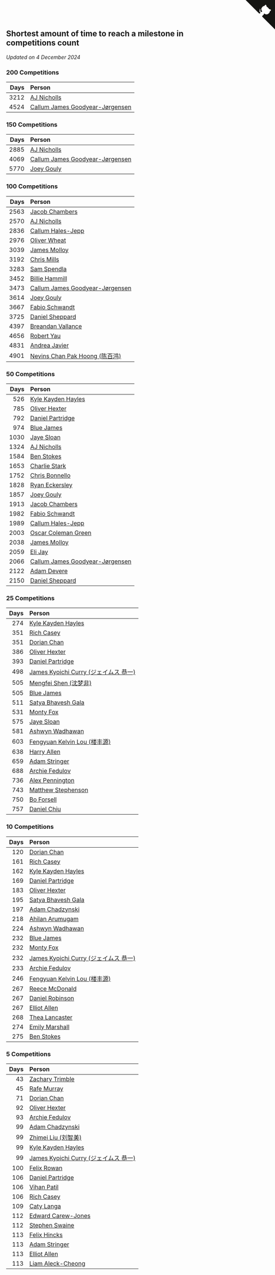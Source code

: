 ## Shortest amount of time to reach a milestone in competitions count

*Updated on  4 December 2024*


### 200 Competitions

| Days | Person |
| ---: | :--- |
| 3212 | [AJ Nicholls](https://www.worldcubeassociation.org/persons/2015NICH04) |
| 4524 | [Callum James Goodyear-Jørgensen](https://www.worldcubeassociation.org/persons/2012GOOD02) |

### 150 Competitions

| Days | Person |
| ---: | :--- |
| 2885 | [AJ Nicholls](https://www.worldcubeassociation.org/persons/2015NICH04) |
| 4069 | [Callum James Goodyear-Jørgensen](https://www.worldcubeassociation.org/persons/2012GOOD02) |
| 5770 | [Joey Gouly](https://www.worldcubeassociation.org/persons/2007GOUL01) |

### 100 Competitions

| Days | Person |
| ---: | :--- |
| 2563 | [Jacob Chambers](https://www.worldcubeassociation.org/persons/2017CHAM09) |
| 2570 | [AJ Nicholls](https://www.worldcubeassociation.org/persons/2015NICH04) |
| 2836 | [Callum Hales-Jepp](https://www.worldcubeassociation.org/persons/2012HALE01) |
| 2976 | [Oliver Wheat](https://www.worldcubeassociation.org/persons/2016WHEA01) |
| 3039 | [James Molloy](https://www.worldcubeassociation.org/persons/2011MOLL01) |
| 3192 | [Chris Mills](https://www.worldcubeassociation.org/persons/2014MILL04) |
| 3283 | [Sam Spendla](https://www.worldcubeassociation.org/persons/2015SPEN01) |
| 3452 | [Billie Hammill](https://www.worldcubeassociation.org/persons/2015HAMM01) |
| 3473 | [Callum James Goodyear-Jørgensen](https://www.worldcubeassociation.org/persons/2012GOOD02) |
| 3614 | [Joey Gouly](https://www.worldcubeassociation.org/persons/2007GOUL01) |
| 3667 | [Fabio Schwandt](https://www.worldcubeassociation.org/persons/2014SCHW02) |
| 3725 | [Daniel Sheppard](https://www.worldcubeassociation.org/persons/2009SHEP01) |
| 4397 | [Breandan Vallance](https://www.worldcubeassociation.org/persons/2007VALL01) |
| 4656 | [Robert Yau](https://www.worldcubeassociation.org/persons/2009YAUR01) |
| 4831 | [Andrea Javier](https://www.worldcubeassociation.org/persons/2010JAVI01) |
| 4901 | [Nevins Chan Pak Hoong (陈百鸿)](https://www.worldcubeassociation.org/persons/2010CHAN20) |

### 50 Competitions

| Days | Person |
| ---: | :--- |
| 526 | [Kyle Kayden Hayles](https://www.worldcubeassociation.org/persons/2022HAYL02) |
| 785 | [Oliver Hexter](https://www.worldcubeassociation.org/persons/2022HEXT01) |
| 792 | [Daniel Partridge](https://www.worldcubeassociation.org/persons/2022PART02) |
| 974 | [Blue James](https://www.worldcubeassociation.org/persons/2022JAME01) |
| 1030 | [Jaye Sloan](https://www.worldcubeassociation.org/persons/2022SLOA01) |
| 1324 | [AJ Nicholls](https://www.worldcubeassociation.org/persons/2015NICH04) |
| 1584 | [Ben Stokes](https://www.worldcubeassociation.org/persons/2018STOK01) |
| 1653 | [Charlie Stark](https://www.worldcubeassociation.org/persons/2014STAR05) |
| 1752 | [Chris Bonnello](https://www.worldcubeassociation.org/persons/2019BONN05) |
| 1828 | [Ryan Eckersley](https://www.worldcubeassociation.org/persons/2019ECKE02) |
| 1857 | [Joey Gouly](https://www.worldcubeassociation.org/persons/2007GOUL01) |
| 1913 | [Jacob Chambers](https://www.worldcubeassociation.org/persons/2017CHAM09) |
| 1982 | [Fabio Schwandt](https://www.worldcubeassociation.org/persons/2014SCHW02) |
| 1989 | [Callum Hales-Jepp](https://www.worldcubeassociation.org/persons/2012HALE01) |
| 2003 | [Oscar Coleman Green](https://www.worldcubeassociation.org/persons/2018GREE09) |
| 2038 | [James Molloy](https://www.worldcubeassociation.org/persons/2011MOLL01) |
| 2059 | [Eli Jay](https://www.worldcubeassociation.org/persons/2014JAYE01) |
| 2066 | [Callum James Goodyear-Jørgensen](https://www.worldcubeassociation.org/persons/2012GOOD02) |
| 2122 | [Adam Devere](https://www.worldcubeassociation.org/persons/2018DEVE02) |
| 2150 | [Daniel Sheppard](https://www.worldcubeassociation.org/persons/2009SHEP01) |

### 25 Competitions

| Days | Person |
| ---: | :--- |
| 274 | [Kyle Kayden Hayles](https://www.worldcubeassociation.org/persons/2022HAYL02) |
| 351 | [Rich Casey](https://www.worldcubeassociation.org/persons/2023CASE06) |
| 351 | [Dorian Chan](https://www.worldcubeassociation.org/persons/2023DORI01) |
| 386 | [Oliver Hexter](https://www.worldcubeassociation.org/persons/2022HEXT01) |
| 393 | [Daniel Partridge](https://www.worldcubeassociation.org/persons/2022PART02) |
| 498 | [James Kyoichi Curry (ジェイムス 恭一)](https://www.worldcubeassociation.org/persons/2023CURR06) |
| 505 | [Mengfei Shen (沈梦非)](https://www.worldcubeassociation.org/persons/2018SHEN07) |
| 505 | [Blue James](https://www.worldcubeassociation.org/persons/2022JAME01) |
| 511 | [Satya Bhavesh Gala](https://www.worldcubeassociation.org/persons/2022GALA03) |
| 531 | [Monty Fox](https://www.worldcubeassociation.org/persons/2023FOXM01) |
| 575 | [Jaye Sloan](https://www.worldcubeassociation.org/persons/2022SLOA01) |
| 581 | [Ashwyn Wadhawan](https://www.worldcubeassociation.org/persons/2022WADH02) |
| 603 | [Fengyuan Kelvin Lou (楼丰源)](https://www.worldcubeassociation.org/persons/2023LOUF01) |
| 638 | [Harry Allen](https://www.worldcubeassociation.org/persons/2023ALLE01) |
| 659 | [Adam Stringer](https://www.worldcubeassociation.org/persons/2023STRI02) |
| 688 | [Archie Fedulov](https://www.worldcubeassociation.org/persons/2022FEDU01) |
| 736 | [Alex Pennington](https://www.worldcubeassociation.org/persons/2022PENN04) |
| 743 | [Matthew Stephenson](https://www.worldcubeassociation.org/persons/2022STEP04) |
| 750 | [Bo Forsell](https://www.worldcubeassociation.org/persons/2022FORS06) |
| 757 | [Daniel Chiu](https://www.worldcubeassociation.org/persons/2022CHIU06) |

### 10 Competitions

| Days | Person |
| ---: | :--- |
| 120 | [Dorian Chan](https://www.worldcubeassociation.org/persons/2023DORI01) |
| 161 | [Rich Casey](https://www.worldcubeassociation.org/persons/2023CASE06) |
| 162 | [Kyle Kayden Hayles](https://www.worldcubeassociation.org/persons/2022HAYL02) |
| 169 | [Daniel Partridge](https://www.worldcubeassociation.org/persons/2022PART02) |
| 183 | [Oliver Hexter](https://www.worldcubeassociation.org/persons/2022HEXT01) |
| 195 | [Satya Bhavesh Gala](https://www.worldcubeassociation.org/persons/2022GALA03) |
| 197 | [Adam Chadzynski](https://www.worldcubeassociation.org/persons/2022CHAD02) |
| 218 | [Ahilan Arumugam](https://www.worldcubeassociation.org/persons/2023ARUM01) |
| 224 | [Ashwyn Wadhawan](https://www.worldcubeassociation.org/persons/2022WADH02) |
| 232 | [Blue James](https://www.worldcubeassociation.org/persons/2022JAME01) |
| 232 | [Monty Fox](https://www.worldcubeassociation.org/persons/2023FOXM01) |
| 232 | [James Kyoichi Curry (ジェイムス 恭一)](https://www.worldcubeassociation.org/persons/2023CURR06) |
| 233 | [Archie Fedulov](https://www.worldcubeassociation.org/persons/2022FEDU01) |
| 246 | [Fengyuan Kelvin Lou (楼丰源)](https://www.worldcubeassociation.org/persons/2023LOUF01) |
| 267 | [Reece McDonald](https://www.worldcubeassociation.org/persons/2022MCDO11) |
| 267 | [Daniel Robinson](https://www.worldcubeassociation.org/persons/2023ROBI10) |
| 267 | [Elliot Allen](https://www.worldcubeassociation.org/persons/2023ALLE16) |
| 268 | [Thea Lancaster](https://www.worldcubeassociation.org/persons/2023LANC06) |
| 274 | [Emily Marshall](https://www.worldcubeassociation.org/persons/2023MARS02) |
| 275 | [Ben Stokes](https://www.worldcubeassociation.org/persons/2018STOK01) |

### 5 Competitions

| Days | Person |
| ---: | :--- |
| 43 | [Zachary Trimble](https://www.worldcubeassociation.org/persons/2024TRIM01) |
| 45 | [Rafe Murray](https://www.worldcubeassociation.org/persons/2024MURR08) |
| 71 | [Dorian Chan](https://www.worldcubeassociation.org/persons/2023DORI01) |
| 92 | [Oliver Hexter](https://www.worldcubeassociation.org/persons/2022HEXT01) |
| 93 | [Archie Fedulov](https://www.worldcubeassociation.org/persons/2022FEDU01) |
| 99 | [Adam Chadzynski](https://www.worldcubeassociation.org/persons/2022CHAD02) |
| 99 | [Zhimei Liu (刘智美)](https://www.worldcubeassociation.org/persons/2022LIUZ04) |
| 99 | [Kyle Kayden Hayles](https://www.worldcubeassociation.org/persons/2022HAYL02) |
| 99 | [James Kyoichi Curry (ジェイムス 恭一)](https://www.worldcubeassociation.org/persons/2023CURR06) |
| 100 | [Felix Rowan](https://www.worldcubeassociation.org/persons/2023ROWA01) |
| 106 | [Daniel Partridge](https://www.worldcubeassociation.org/persons/2022PART02) |
| 106 | [Vihan Patil](https://www.worldcubeassociation.org/persons/2022PATI12) |
| 106 | [Rich Casey](https://www.worldcubeassociation.org/persons/2023CASE06) |
| 109 | [Caty Langa](https://www.worldcubeassociation.org/persons/2024LANG10) |
| 112 | [Edward Carew-Jones](https://www.worldcubeassociation.org/persons/2022CARE01) |
| 112 | [Stephen Swaine](https://www.worldcubeassociation.org/persons/2022SWAI01) |
| 113 | [Felix Hincks](https://www.worldcubeassociation.org/persons/2022HINC01) |
| 113 | [Adam Stringer](https://www.worldcubeassociation.org/persons/2023STRI02) |
| 113 | [Elliot Allen](https://www.worldcubeassociation.org/persons/2023ALLE16) |
| 113 | [Liam Aleck-Cheong](https://www.worldcubeassociation.org/persons/2024ALEC02) |


<a href="https://github.com/simonkellly/wca_statistics_uk" class="github-corner" aria-label="View source on Github"><svg width="80" height="80" viewBox="0 0 250 250" style="fill:#151513; color:#fff; position: absolute; top: 0; border: 0; right: 0;" aria-hidden="true"><path d="M0,0 L115,115 L130,115 L142,142 L250,250 L250,0 Z"></path><path d="M128.3,109.0 C113.8,99.7 119.0,89.6 119.0,89.6 C122.0,82.7 120.5,78.6 120.5,78.6 C119.2,72.0 123.4,76.3 123.4,76.3 C127.3,80.9 125.5,87.3 125.5,87.3 C122.9,97.6 130.6,101.9 134.4,103.2" fill="currentColor" style="transform-origin: 130px 106px;" class="octo-arm"></path><path d="M115.0,115.0 C114.9,115.1 118.7,116.5 119.8,115.4 L133.7,101.6 C136.9,99.2 139.9,98.4 142.2,98.6 C133.8,88.0 127.5,74.4 143.8,58.0 C148.5,53.4 154.0,51.2 159.7,51.0 C160.3,49.4 163.2,43.6 171.4,40.1 C171.4,40.1 176.1,42.5 178.8,56.2 C183.1,58.6 187.2,61.8 190.9,65.4 C194.5,69.0 197.7,73.2 200.1,77.6 C213.8,80.2 216.3,84.9 216.3,84.9 C212.7,93.1 206.9,96.0 205.4,96.6 C205.1,102.4 203.0,107.8 198.3,112.5 C181.9,128.9 168.3,122.5 157.7,114.1 C157.9,116.9 156.7,120.9 152.7,124.9 L141.0,136.5 C139.8,137.7 141.6,141.9 141.8,141.8 Z" fill="currentColor" class="octo-body"></path></svg></a><style>.github-corner:hover .octo-arm{animation:octocat-wave 560ms ease-in-out}@keyframes octocat-wave{0%,100%{transform:rotate(0)}20%,60%{transform:rotate(-25deg)}40%,80%{transform:rotate(10deg)}}@media (max-width:500px){.github-corner:hover .octo-arm{animation:none}.github-corner .octo-arm{animation:octocat-wave 560ms ease-in-out}}</style>
